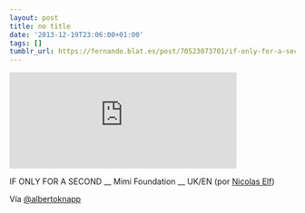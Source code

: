 ```yaml
---
layout: post
title: no title
date: '2013-12-19T23:06:00+01:00'
tags: []
tumblr_url: https://fernando.blat.es/post/70523073701/if-only-for-a-second-mimi-foundation-uken
---
```

<iframe frameborder="0" width="400" height="170" src="https://www.dailymotion.com/embed/video/x185ije" allowfullscreen allow="autoplay"></iframe>  

IF ONLY FOR A SECOND \_\_ Mimi Foundation \_\_ UK/EN (por [Nicolas Elf](http://www.dailymotion.com/video/x185ije_if-only-for-a-second-mimi-foundation-uk-en_creation))

Vía [@albertoknapp](https://twitter.com/albertoknapp/status/413788689559326720)
